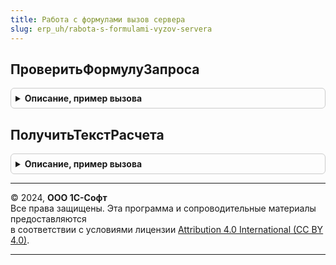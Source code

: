 ```yaml
---
title: Работа с формулами вызов сервера
slug: erp_uh/rabota-s-formulami-vyzov-servera
---
```



## ПроверитьФормулуЗапроса
<details style="margin: 1em 0; padding: 0.5em; border: 1px solid #ccc; border-radius: 6px;">

<summary style="font-weight: bold; cursor: pointer;">Описание, пример вызова</summary>

```bsl

// Функция значение параметра по имени
//
// Параметры:
//   ТекстРасчета - Строка - вычисляемая формула
//   ЗначениеЗамены - Произвольный - параметр, для которого будет вычисляться формула.
//
// Возвращаемое значение:
//   Произвольный.
//
Функция ПроверитьФормулуЗапроса(ТекстРасчета, ЗначениеЗамены) Экспорт
```

Пример вызова
```bsl
Результат = РаботаСФормуламиВызовСервера.ПроверитьФормулуЗапроса(ТекстРасчета, ЗначениеЗамены) 
```
</details>

## ПолучитьТекстРасчета
<details style="margin: 1em 0; padding: 0.5em; border: 1px solid #ccc; border-radius: 6px;">

<summary style="font-weight: bold; cursor: pointer;">Описание, пример вызова</summary>

```bsl

// Процедура получения текста запроса
//
// Параметры:
//   ТекстРасчета   - Строка - вычисляемая формула
//   Операнды       - Массив - массив операндов
//   ЗначениеЗамены - Произвольный - параметр, для которого будет вычисляться формула.
//   ТипыОперандов - Соответствие - типы операндов
//
Процедура ПолучитьТекстРасчета(ТекстРасчета, Операнды, ЗначениеЗамены, ТипыОперандов = Неопределено) Экспорт
```

Пример вызова
```bsl
РаботаСФормуламиВызовСервера.ПолучитьТекстРасчета(ТекстРасчета, Операнды, ЗначениеЗамены, ТипыОперандов);
```
</details>

---

© 2024, **ООО 1С-Софт**  
Все права защищены. Эта программа и сопроводительные материалы предоставляются  
в соответствии с условиями лицензии [Attribution 4.0 International (CC BY 4.0)](https://creativecommons.org/licenses/by/4.0/legalcode).

---
